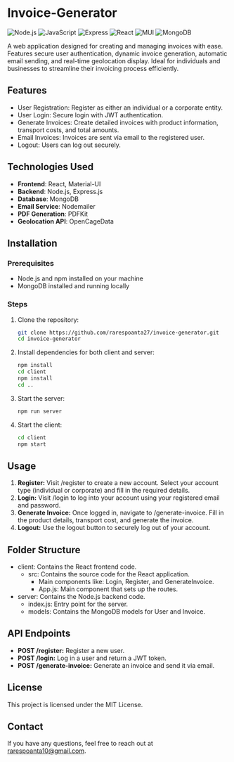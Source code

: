 # Invoice-Generator

![Node.js](https://img.shields.io/badge/node.js-339933?style=for-the-badge&logo=nodedotjs&logoColor=white)
![JavaScript](https://img.shields.io/badge/javascript-F7DF1E?style=for-the-badge&logo=javascript&logoColor=black)
![Express](https://img.shields.io/badge/express.js-000000?style=for-the-badge&logo=express&logoColor=white)
![React](https://img.shields.io/badge/react-61DAFB?style=for-the-badge&logo=react&logoColor=black)
![MUI](https://img.shields.io/badge/MUI-007FFF?style=for-the-badge&logo=mui&logoColor=white)
![MongoDB](https://img.shields.io/badge/mongodb-47A248?style=for-the-badge&logo=mongodb&logoColor=white)


A web application designed for creating and managing invoices with ease. Features secure user authentication, dynamic invoice generation, automatic email sending, and real-time geolocation display. Ideal for individuals and businesses to streamline their invoicing process efficiently.
 

## Features

- User Registration: Register as either an individual or a corporate entity.
- User Login: Secure login with JWT authentication.
- Generate Invoices: Create detailed invoices with product information, transport costs, and total amounts.
- Email Invoices: Invoices are sent via email to the registered user.
- Logout: Users can log out securely.

## Technologies Used

- **Frontend**: React, Material-UI
- **Backend**: Node.js, Express.js
- **Database**: MongoDB
- **Email Service**: Nodemailer
- **PDF Generation**: PDFKit
- **Geolocation API**: OpenCageData

## Installation

### Prerequisites

- Node.js and npm installed on your machine
- MongoDB installed and running locally

### Steps

1. Clone the repository:
   ```bash
   git clone https://github.com/rarespoanta27/invoice-generator.git
   cd invoice-generator

2. Install dependencies for both client and server:
   ```bash
   npm install
   cd client
   npm install
   cd ..

3. Start the server:
   ```bash
   npm run server

4. Start the client:
   ```bash
   cd client
   npm start

## Usage

1. **Register:** Visit /register to create a new account. Select your account type (individual or corporate) and fill in the required details.
2. **Login:** Visit /login to log into your account using your registered email and password.
3. **Generate Invoice:** Once logged in, navigate to /generate-invoice. Fill in the product details, transport cost, and generate the invoice.
4. **Logout:** Use the logout button to securely log out of your account.

## Folder Structure

- client: Contains the React frontend code.
  - src: Contains the source code for the React application.
    - Main components like: Login, Register, and GenerateInvoice.
    - App.js: Main component that sets up the routes.
- server: Contains the Node.js backend code.
  - index.js: Entry point for the server.
  - models: Contains the MongoDB models for User and Invoice.
 
## API Endpoints

- **POST /register:** Register a new user.
- **POST /login:** Log in a user and return a JWT token.
- **POST /generate-invoice:** Generate an invoice and send it via email.

## License

This project is licensed under the MIT License.

## Contact

If you have any questions, feel free to reach out at rarespoanta10@gmail.com.
